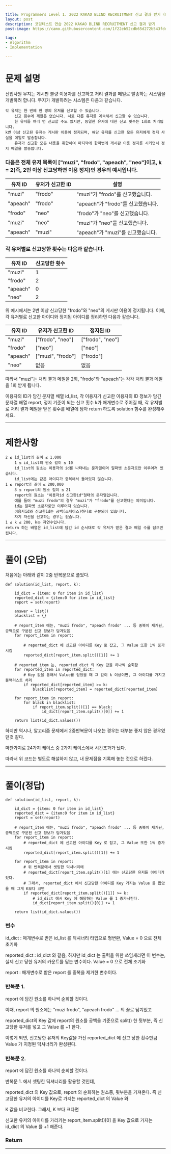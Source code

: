```yaml
---

title: Programmers Level 1. 2022 KAKAO BLIND RECRUITMENT 신고 결과 받기 (Python)
layout: post
description: 코딩테스트 연습 2022 KAKAO BLIND RECRUITMENT 신고 결과 받기
post-image: https://camo.githubusercontent.com/1f22eb52cdb65d272b543fddc2bbaa92e46e46bb65c69e6512693ce9579e9e02/68747470733a2f2f70726f6772616d6d6572732e636f2e6b722f6173736574732f696d672d6d6574612d70726f6772616d6d6572732d653030383632613763396163643865663531363466386338356233616230313237643038336162353962336139386437323139363930626433353730626633352e706e67

tags:
- Algorithm
- Implementation

---
```


# 문제 설명

신입사원 무지는 게시판 불량 이용자를 신고하고 처리 결과를 메일로 발송하는 시스템을 개발하려 합니다. 무지가 개발하려는 시스템은 다음과 같습니다.

    각 유저는 한 번에 한 명의 유저를 신고할 수 있습니다.
        신고 횟수에 제한은 없습니다. 서로 다른 유저를 계속해서 신고할 수 있습니다.
        한 유저를 여러 번 신고할 수도 있지만, 동일한 유저에 대한 신고 횟수는 1회로 처리됩니다.
    k번 이상 신고된 유저는 게시판 이용이 정지되며, 해당 유저를 신고한 모든 유저에게 정지 사실을 메일로 발송합니다.
        유저가 신고한 모든 내용을 취합하여 마지막에 한꺼번에 게시판 이용 정지를 시키면서 정지 메일을 발송합니다.

### 다음은 전체 유저 목록이 ["muzi", "frodo", "apeach", "neo"]이고, k = 2(즉, 2번 이상 신고당하면 이용 정지)인 경우의 예시입니다.

|유저 ID   |유저가 신고한 ID|설명|
|-----|---|---|
|"muzi" |"frodo" |"muzi"가 "frodo"를 신고했습니다. |
|"apeach" |"frodo" |"apeach"가 "frodo"를 신고했습니다. |
|"frodo" |"neo" |"frodo"가 "neo"를 신고했습니다.|
|"muzi" |"neo" |"muzi"가 "neo"를 신고했습니다.|
|"apeach" |"muzi" |"apeach"가 "muzi"를 신고했습니다.|

### 각 유저별로 신고당한 횟수는 다음과 같습니다.


|유저 ID| 신고당한 횟수 |
|---|---------|
|"muzi"| 	1      |
|"frodo"| 	2      |
|"apeach"| 0       |
|"neo"| 2       |

위 예시에서는 2번 이상 신고당한 "frodo"와 "neo"의 게시판 이용이 정지됩니다. 이때, 각 유저별로 신고한 아이디와 정지된 아이디를 정리하면 다음과 같습니다.

| 유저 ID                     | 유저가 신고한 ID       | 정지된 ID           |
|---------------------------|------------------|------------------|
| "muzi"                    | ["frodo", "neo"] | ["frodo", "neo"] |
| "frodo"| ["neo"]| ["neo"]          |
|"apeach"|["muzi", "frodo"]|["frodo"]|
|"neo"|없음|없음|

따라서 "muzi"는 처리 결과 메일을 2회, "frodo"와 "apeach"는 각각 처리 결과 메일을 1회 받게 됩니다.

이용자의 ID가 담긴 문자열 배열 id_list, 각 이용자가 신고한 이용자의 ID 정보가 담긴 문자열 배열 report, 정지 기준이 되는 신고 횟수 k가 매개변수로 주어질 때, 각 유저별로 처리 결과 메일을 받은 횟수를 배열에 담아 return 하도록 solution 함수를 완성해주세요.

---

# 제한사항

    2 ≤ id_list의 길이 ≤ 1,000
        1 ≤ id_list의 원소 길이 ≤ 10
        id_list의 원소는 이용자의 id를 나타내는 문자열이며 알파벳 소문자로만 이루어져 있습니다.
        id_list에는 같은 아이디가 중복해서 들어있지 않습니다.
    1 ≤ report의 길이 ≤ 200,000
        3 ≤ report의 원소 길이 ≤ 21
        report의 원소는 "이용자id 신고한id"형태의 문자열입니다.
        예를 들어 "muzi frodo"의 경우 "muzi"가 "frodo"를 신고했다는 의미입니다.
        id는 알파벳 소문자로만 이루어져 있습니다.
        이용자id와 신고한id는 공백(스페이스)하나로 구분되어 있습니다.
        자기 자신을 신고하는 경우는 없습니다.
    1 ≤ k ≤ 200, k는 자연수입니다.
    return 하는 배열은 id_list에 담긴 id 순서대로 각 유저가 받은 결과 메일 수를 담으면 됩니다.


---
# 풀이 (오답)

처음에는 아래와 같이 2중 반복문으로 풀었다.

    def solution(id_list, report, k):
    
        id_dict = {item: 0 for item in id_list}
        reported_dict = {item:0 for item in id_list}
        report = set(report)
    
        answer = list()
        blacklist = {}
    
        # report_item 에는, "muzi frodo", "apeach frodo" ... 등 중복이 제거된, 공백으로 구분된 신고 정보가 담겨있음
        for report_item in report:
            
            # reported_dict 에 신고된 아이디를 Key 로 잡고, 그 Value 또한 1씩 증가시킴
            reported_dict[report_item.split()[1]] += 1
    
        # reported_item 는, reported_dict 의 Key 값을 하나씩 순회함
        for reported_item in reported_dict:
            # Key 값을 통해서 Value를 얻었을 때 그 값이 k 이상이면, 그 아이디를 가지고 블랙리스트 처리
            if reported_dict[reported_item] >= k:
                blacklist[reported_item] = reported_dict[reported_item]
    
        for report_item in report:
            for black in blacklist:
                if report_item.split()[1] == black:
                    id_dict[report_item.split()[0]] += 1
    
        return list(id_dict.values())

하지만 역시나, 알고리즘 문제에서 2중반복문이 나오는 경우는 대부분 좋지 않은 경우였던것 같다.

마찬가지로 24가지 케이스 중 2가지 케이스에서 시간초과가 났다.

따라서 위 코드는 별도로 해설하지 않고, 내 문제점을 기록해 놓는 것으로 하겠다.

---

# 풀이(정답)

    def solution(id_list, report, k):
    
        id_dict = {item: 0 for item in id_list}
        reported_dict = {item:0 for item in id_list}
        report = set(report)
    
        # report_item 에는, "muzi frodo", "apeach frodo" ... 등 중복이 제거된, 공백으로 구분된 신고 정보가 담겨있음
        for report_item in report:
            # reported_dict 에 신고된 아이디를 Key 로 잡고, 그 Value 또한 1씩 증가시킴
            reported_dict[report_item.split()[1]] += 1
    
        for report_item in report:
            # 위 반복문에서 셋팅한 딕셔너리에
            # reported_dict[report_item.split()[1] 에는 신고당한 유저들 아이디가 있다.
            # 그래서, reported_dict 에서 신고당한 아이디를 Key 가지는 Value 를 뽑았을 때 그게 K보다 크면
            if reported_dict[report_item.split()[1]] >= k:
                # id_dict 에서 Key 에 해당하는 Value 를 1 증가시킨다.
                id_dict[report_item.split()[0]] += 1
    
        return list(id_dict.values())

### 변수
id_dict : 매개변수로 받은 id_list 를 딕셔너리 타입으로 형변환, Value = 0 으로 전체 초기화

reported_dict : id_dict 와 같음, 하지만 id_dict 는 출력을 위한 쓰임새라면 이 변수는, 실제 신고 당한 유저의 카운트를 담는 변수이다. Value = 0  으로 전체 초기화

report : 매개변수로 받은 report 를 중복을 제거한 변수이다.

### 반복문 1.

report 에 담긴 원소를 하나씩 순회할 것이다.

이때, report 의 원소에는 "muzi frodo", "apeach frodo" ... 의 꼴로 담겨있고

reported_dict의 Key 값에 report의 원소를 공백을 기준으로 split() 한 뒷부분, 즉 신고당한 유저를 넣고 그 Value 를 +1 한다.

이렇게 되면, 신고당한 유저의 Key값을 가진 reported_dict 에 신고 당한 횟수만큼 Value 가 지정된 딕셔너리가 완성된다. 

### 반복문 2.

report 에 담긴 원소를 하나씩 순회할 것이다.

반복문 1. 에서 셋팅한 딕셔너리를 활용할 것인데,

reported_dict 의 Key 값으로, report 의 순회하는 원소중, 뒷부분을 가져온다. 즉 신고당한 유저의 아이디를 Key로 가지는 reported_dict 의 Value 와

K 값을 비교한다. 그래서, K 보다 크다면

신고한 유저의 아이디를 가리키는 report_item.split()[0] 을 Key 값으로 가지는 id_dict 의 Value 를 +1 해준다.

### Return

---